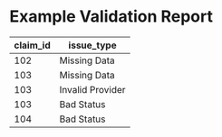 # Example Validation Report

| claim_id | issue_type       |
|----------|------------------|
| 102      | Missing Data     |
| 103      | Missing Data     |
| 103      | Invalid Provider |
| 103      | Bad Status       |
| 104      | Bad Status       |
